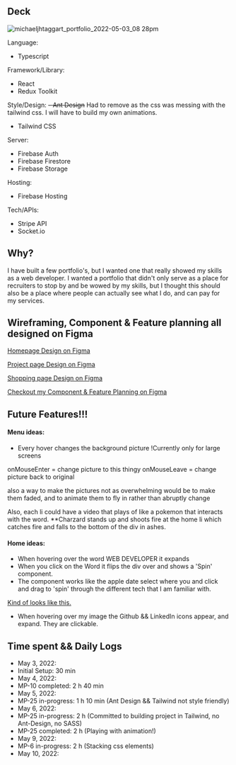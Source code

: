 ## Deck
![michaeljhtaggart_portfolio_2022-05-03_08 28pm](https://user-images.githubusercontent.com/63270278/166616460-4c70c26f-eebe-42a8-8605-aa0243903195.png)

Language:
- Typescript

Framework/Library:
- React
- Redux Toolkit

Style/Design:
~~- Ant Design~~ Had to remove as the css was messing with the tailwind css. I will have to build my own animations. 
- Tailwind CSS

Server:
- Firebase Auth
- Firebase Firestore
- Firebase Storage

Hosting:
- Firebase Hosting

Tech/APIs:
- Stripe API
- Socket.io

## Why?

I have built a few portfolio's, but I wanted one that really showed my skills as a web developer. I wanted a portfolio that didn't only serve as a place for recruiters to stop by and be wowed by my skills, but I thought this should also be a place where people can actually see what I do, and can pay for my services. 

## Wireframing, Component & Feature planning all designed on Figma

[Homepage Design on Figma](https://www.figma.com/proto/PylFPG95AnYZ78NPLPKWhI/Mobile-Wireframe?node-id=3%3A5&scaling=scale-down&page-id=0%3A1)

[Project page Design on Figma](https://www.figma.com/proto/PylFPG95AnYZ78NPLPKWhI/Mobile-Wireframe?node-id=116%3A88&scaling=scale-down&page-id=108%3A3)

[Shopping page Design on Figma](https://www.figma.com/proto/PylFPG95AnYZ78NPLPKWhI/Mobile-Wireframe?node-id=116%3A70&scaling=scale-down&page-id=108%3A2)

[Checkout my Component & Feature Planning on Figma](https://www.figma.com/file/HNJW3AaeYDgscIfiuuBQ0D/Component-Tree-for-Portfolio)


## Future Features!!!
 #### Menu ideas:
 - Every hover changes the background picture
  !Currently only for large screens

  onMouseEnter = change picture to this thingy
  onMouseLeave = change picture back to original

  also a way to make the pictures not as overwhelming would be to make them faded, and to animate them to fly in rather than abruptly change

  Also, each li could have a video that plays of like a pokemon that interacts with the word. **Charzard stands up and shoots fire at the home li which catches fire and falls to the bottom of the div in ashes.

#### Home ideas:

 - When hovering over the word WEB DEVELOPER it expands
 - When you click on the Word it flips the div over and shows a 'Spin' component.
 - The component works like the apple date select where you and click and drag to 'spin' through the different tech that I am familiar with.

 [Kind of looks like this.](https://www.google.com/imgres?imgurl%3Dhttps%3A%2F%2Fdocs-assets.developer.apple.com%2Fpublished%2F9b72935ec7%2F293b359e-e6be-4152-b7e0-c6022f899490.png%26imgrefurl%3Dhttps%3A%2F%2Fdeveloper.apple.com%2Fdocumentation%2Fuikit%2Fuidatepicker%26tbnid%3DWJTMcdSS4h2jaM%26vet%3D12ahUKEwi3-LnqudX3AhXLmWoFHSaaBRsQMygEegUIARDfAQ..i%26docid%3DdoGAIpnTXqow2M%26w%3D663%26h%3D377%26q%3Dapple%20date%20selector%26ved%3D2ahUKEwi3-LnqudX3AhXLmWoFHSaaBRsQMygEegUIARDfAQ)

- When hovering over my image the Github && LinkedIn icons appear, and expand. They are clickable.

## Time spent && Daily Logs
- May 3, 2022:
 - Initial Setup: 30 min
- May 4, 2022:
 - MP-10 completed: 2 h 40 min
- May 5, 2022:
 - MP-25 in-progress: 1 h 10 min (Ant Design && Tailwind not style friendly)
- May 6, 2022: 
 - MP-25 in-progress: 2 h (Committed to building project in Tailwind, no Ant-Design, no SASS) 
 - MP-25 completed: 2 h (Playing with animation!)
- May 9, 2022:
 - MP-6 in-progress: 2 h (Stacking css elements)
- May 10, 2022: 
